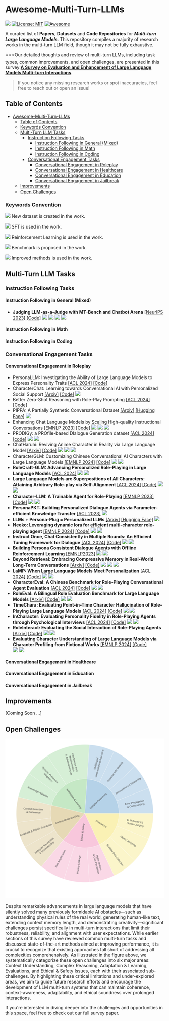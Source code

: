 # Awesome-Multi-Turn-LLMs

![](https://img.shields.io/badge/PaperNumber-78-brightgreen)
[![License: MIT](https://img.shields.io/badge/License-MIT-green.svg)](https://opensource.org/licenses/MIT)
[![Awesome](https://awesome.re/badge.svg)](https://awesome.re)

A curated list of **Papers**, **Datasets** and **Code Repositories** for ***Multi-turn Large Language Models***. This repository compiles a majority of research works in the multi-turn LLM field, though it may not be fully exhaustive.

⭐⭐⭐Our detailed thoughts and review of multi-turn LLMs, including task types, common improvements, and open challenges, are presented in this survey:[**A Survey on Evaluation and Enhancement of Large Language Models Multi-turn Interactions**](https://arxiv.xxx).
> If you notice any missing research works or spot inaccuracies, feel free to reach out or open an issue!


## Table of Contents
- [Awesome-Multi-Turn-LLMs](#awesome-multi-turn-llms)
  - [Table of Contents](#table-of-contents)
  - [Keywords Convention](#keywords-convention)
  - [Multi-Turn LLM Tasks](#multi-turn-llm-tasks)
    - [Instruction Following Tasks](#instruction-following-tasks)
      - [Instruction Following in General (Mixed)](#instruction-following-in-general-mixed)
      - [Instruction Following in Math](#instruction-following-in-math)
      - [Instruction Following in Coding](#instruction-following-in-coding)
    - [Conversational Engagement Tasks](#conversational-engagement-tasks)
      - [Conversational Engagement in Roleplay](#conversational-engagement-in-roleplay)
      - [Conversational Engagement in Healthcare](#conversational-engagement-in-healthcare)
      - [Conversational Engagement in Education](#conversational-engagement-in-education)
      - [Conversational Engagement in Jailbreak](#conversational-engagement-in-jailbreak)
  - [Improvements](#improvements)
  - [Open Challenges](#Open-Challenges)


### Keywords Convention

![](https://img.shields.io/badge/Dataset-blue) New dataset is created in the work.

![](https://img.shields.io/badge/SFT-blueviolet) SFT is used in the work.

![](https://img.shields.io/badge/RL-purple) Reinforcement Learning is used in the work.

![](https://img.shields.io/badge/Benchmark-red) Benchmark is proposed in the work.

![](https://img.shields.io/badge/Improved-yellow) Improved methods is used in the work.



## Multi-Turn LLM Tasks

### Instruction Following Tasks

#### Instruction Following in General (Mixed)

- **Judging LLM-as-a-Judge with MT-Bench and Chatbot Arena** [[NeurIPS 2023]](https://arxiv.org/abs/2306.05685) [[Code]](https://github.com/lm-sys/fastchat) ![](https://img.shields.io/badge/Dataset-blue)  ![](https://img.shields.io/badge/SFT-blueviolet) ![](https://img.shields.io/badge/Benchmark-red) ![](https://img.shields.io/badge/Improved-yellow)

  <!--*Lianmin Zheng, Wei-Lin Chiang, Ying Sheng, Siyuan Zhuang, Zhanghao Wu, Yonghao Zhuang, Zi Lin, Zhuohan Li, Dacheng Li, Eric P. Xing, Hao Zhang, Joseph E. Gonzalez, Ion Stoica*-->


#### Instruction Following in Math


#### Instruction Following in Coding



### Conversational Engagement Tasks

#### Conversational Engagement in Roleplay

- PersonaLLM: Investigating the Ability of Large Language Models to Express Personality Traits [[ACL 2024]](https://aclanthology.org/2024.findings-naacl.229.pdf) [[Code]](https://github.com/hjian42/PersonaLLM)
- CharacterChat: Learning towards Conversational AI with Personalized Social Support [[Arxiv]](https://arxiv.org/abs/2308.10278)  [[Code]](https://github.com/morecry/CharacterChat) ![](https://img.shields.io/badge/Dataset-blue)
- Better Zero-Shot Reasoning with Role-Play Prompting [[ACL 2024]](https://aclanthology.org/2024.naacl-long.228.pdf) [[Code]](https://github.com/NKU-HLT/Role-Play-Prompting)
- PIPPA: A Partially Synthetic Conversational Dataset [[Arxiv]](https://arxiv.org/abs/2308.05884) [[Hugging Face]](https://huggingface.co/datasets/PygmalionAI/PIPPA) ![](https://img.shields.io/badge/Dataset-blue)
- Enhancing Chat Language Models by Scaling High-quality Instructional Conversations [[EMNLP 2023]](https://aclanthology.org/2023.emnlp-main.183.pdf) [[Code]](https://github.com/thunlp/UltraChat)   ![](https://img.shields.io/badge/Dataset-blue) ![](https://img.shields.io/badge/SFT-blueviolet) ![](https://img.shields.io/badge/Improved-yellow)
- PRODIGy: a PROfile-based DIalogue Generation dataset [[ACL 2024]](https://aclanthology.org/2024.findings-naacl.222.pdf) [[code]](https://github.com/LanD-FBK/prodigy-dataset) ![](https://img.shields.io/badge/Dataset-blue) ![](https://img.shields.io/badge/SFT-blueviolet)
- ChatHaruhi: Reviving Anime Character in Reality via Large Language Model [[Arxiv]](https://arxiv.org/abs/2308.09597) [[Code]](https://github.com/LC1332/Chat-Haruhi-Suzumiya) ![](https://img.shields.io/badge/Dataset-blue) ![](https://img.shields.io/badge/SFT-blueviolet) ![](https://img.shields.io/badge/Improved-yellow)
- CharacterGLM: Customizing Chinese Conversational AI Characters with Large Language Models [[EMNLP 2024]](https://aclanthology.org/2024.emnlp-industry.107.pdf) [[Code]](https://github.com/thu-coai/CharacterGLM-6B) ![](https://img.shields.io/badge/Dataset-blue) ![](https://img.shields.io/badge/SFT-blueviolet)
- **RoleCraft-GLM: Advancing Personalized Role-Playing in Large Language Models** [[ACL 2024]](https://aclanthology.org/2024.personalize-1.1.pdf) ![](https://img.shields.io/badge/Dataset-blue) ![](https://img.shields.io/badge/SFT-blueviolet)
- **Large Language Models are Superpositions of All Characters: Attaining Arbitrary Role-play via Self-Alignment** [[ACL 2024]](https://aclanthology.org/2024.acl-long.423.pdf) [[Code]](https://github.com/OFA-Sys/Ditto)  ![](https://img.shields.io/badge/Dataset-blue)  ![](https://img.shields.io/badge/Improved-yellow)
- **Character-LLM: A Trainable Agent for Role-Playing** [[EMNLP 2023]](https://aclanthology.org/2023.emnlp-main.814v2.pdf) [[Code]](https://github.com/choosewhatulike/trainable-agents) ![](https://img.shields.io/badge/SFT-blueviolet) ![](https://img.shields.io/badge/Improved-yellow)
- **PersonaPKT: Building Personalized Dialogue Agents via Parameter-efficient Knowledge Transfer** [[ACL 2023]](https://aclanthology.org/2023.sustainlp-1.21.pdf)  ![](https://img.shields.io/badge/Improved-yellow)
- **LLMs + Persona-Plug = Personalized LLMs** [[Arxiv]](https://arxiv.org/abs/2409.11901) [[Hugging Face]](https://huggingface.co/papers/2409.11901) ![](https://img.shields.io/badge/Improved-yellow)
- **Neeko: Leveraging dynamic lora for efficient multi-character role-playing agent** [[EMNLP 2024]](https://aclanthology.org/2024.emnlp-main.697.pdf) [[Code]](https://github.com/weiyifan1023/Neeko) ![](https://img.shields.io/badge/SFT-blueviolet) ![](https://img.shields.io/badge/Improved-yellow)
-  **Instruct Once, Chat Consistently in Multiple Rounds: An Efficient Tuning Framework for Dialogue** [[ACL 2024]](https://aclanthology.org/2024.acl-long.219.pdf) [[Code]](https://github.com/iwangjian/Midi-Tuning) ![](https://img.shields.io/badge/SFT-blueviolet) ![](https://img.shields.io/badge/Improved-yellow)
-  **Building Persona Consistent Dialogue Agents with Offline Reinforcement Learning** [[EMNLP2023]](https://aclanthology.org/2023.emnlp-main.110.pdf) ![](https://img.shields.io/badge/RL-purple)   ![](https://img.shields.io/badge/Improved-yellow) 
-  **Beyond Retrieval: Embracing Compressive Memory in Real-World Long-Term Conversations** [[Arxiv]](https://arxiv.org/abs/2402.11975) [[Code]](https://github.com/nuochenpku/COMEDY)
                    ![](https://img.shields.io/badge/Dataset-blue) ![](https://img.shields.io/badge/RL-purple) ![](https://img.shields.io/badge/Improved-yellow)
- **LaMP: When Large Language Models Meet Personalization** [[ACL 2024]](https://aclanthology.org/2024.acl-long.399.pdf) [[Code]](https://lamp-benchmark.github.io/) ![](https://img.shields.io/badge/Dataset-blue) ![](https://img.shields.io/badge/Benchmark-red)
- **CharacterEval: A Chinese Benchmark for Role-Playing Conversational Agent Evaluation** [[ACL 2024]](https://aclanthology.org/2024.acl-long.638.pdf) [[Code]](https://github.com/morecry/CharacterEval) ![](https://img.shields.io/badge/Dataset-blue) 
                   ![](https://img.shields.io/badge/Benchmark-red)
- **RoleEval: A Bilingual Role Evaluation Benchmark for Large Language Models** [[Arxiv]](https://arxiv.org/abs/2312.16132) [[Code]](https://github.com/Magnetic2014/RoleEval)  ![](https://img.shields.io/badge/Dataset-blue) 
                   ![](https://img.shields.io/badge/Benchmark-red)
- **TimeChara: Evaluating Point-in-Time Character Hallucination of Role-Playing Large Language Models**  [[ACL 2024]](https://aclanthology.org/2024.findings-acl.197/) [[Code]](https://github.com/ahnjaewoo/timechara)  ![](https://img.shields.io/badge/Dataset-blue)
                   ![](https://img.shields.io/badge/Benchmark-red)
- **InCharacter: Evaluating Personality Fidelity in Role-Playing Agents through Psychological Interviews** [[ACL 2024]](https://aclanthology.org/2024.acl-long.102/) [[Code]](https://incharacter.github.io/) ![](https://img.shields.io/badge/Dataset-blue)
                   ![](https://img.shields.io/badge/Benchmark-red)
- **RoleInteract: Evaluating the Social Interaction of Role-Playing Agents** [[Arxiv]](https://arxiv.org/abs/2403.13679) [[Code]](https://github.com/X-PLUG/RoleInteract)  ![](https://img.shields.io/badge/Dataset-blue)
                   ![](https://img.shields.io/badge/Benchmark-red)
- **Evaluating Character Understanding of Large Language Models via Character Profiling from Fictional Works** [[EMNLP 2024]](https://aclanthology.org/2024.emnlp-main.456/) [[Code]](https://github.com/Joanna0123/character_profiling)  
                   ![](https://img.shields.io/badge/Dataset-blue) ![](https://img.shields.io/badge/Benchmark-red)

#### Conversational Engagement in Healthcare

#### Conversational Engagement in Education

#### Conversational Engagement in Jailbreak



## Improvements
[Coming Soon ...]

## Open Challenges

![](figs/challenges.png)

Despite remarkable advancements in large language models that have silently solved many previously formidable AI obstacles—such as understanding physical rules of the real world, generating human-like text, extending context memory length, and demonstrating creativity—significant challenges persist specifically in multi-turn interactions that limit their robustness, reliability, and alignment with user expectations. While earlier sections of this survey have reviewed common multi-turn tasks and discussed state-of-the-art methods aimed at improving performance, it is crucial to recognize that existing approaches fall short of addressing all complexities comprehensively. As illustrated in the figure above, we systematically categorize these open challenges into six major areas: Context Understanding, Complex Reasoning, Adaptation & Learning, Evaluations, and Ethical & Safety Issues, each with their associated sub-challenges. By highlighting these critical limitations and under-explored areas, we aim to guide future research efforts and encourage the development of LLM multi-turn systems that can maintain coherence, context-awareness, adaptability, and ethical soundness over prolonged interactions.

If you're interested in diving deeper into the challenges and opportunities in this space, feel free to check out our full survey paper.



